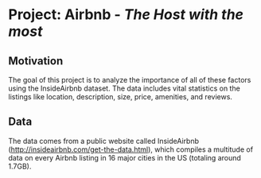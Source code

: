 # Project: Airbnb - <i>The Host with the most</i>

## Motivation

The goal of this project is to analyze the importance of all of these factors using the InsideAirbnb dataset. The data includes vital statistics on the listings like location, description, size, price, amenities, and reviews. 

## Data
The data comes from a public website called InsideAirbnb (http://insideairbnb.com/get-the-data.html), which compiles a multitude of data on every Airbnb listing in 16 major cities in the US (totaling around 1.7GB). 
